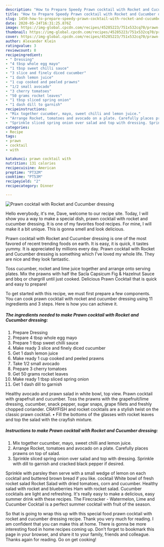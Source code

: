 ```yaml
---
description: "How to Prepare Speedy Prawn cocktail with Rocket and Cucumber dressing"
title: "How to Prepare Speedy Prawn cocktail with Rocket and Cucumber dressing"
slug: 1450-how-to-prepare-speedy-prawn-cocktail-with-rocket-and-cucumber-dressing
date: 2020-05-24T16:31:25.876Z
image: https://img-global.cpcdn.com/recipes/45285223/751x532cq70/prawn-cocktail-with-rocket-and-cucumber-dressing-recipe-main-photo.jpg
thumbnail: https://img-global.cpcdn.com/recipes/45285223/751x532cq70/prawn-cocktail-with-rocket-and-cucumber-dressing-recipe-main-photo.jpg
cover: https://img-global.cpcdn.com/recipes/45285223/751x532cq70/prawn-cocktail-with-rocket-and-cucumber-dressing-recipe-main-photo.jpg
author: Alexander Klein
ratingvalue: 3
reviewcount: 8
recipeingredient:
- " Dressing"
- "4 tbsp whole egg mayo"
- "1 tbsp sweet chilli sauce"
- "3 slice and finely diced cucumber"
- "1 dash lemon juice"
- "1 cup cooked and peeled prawns"
- "1/2 small avocado"
- "3 cherry tomatoes"
- "50 grams rocket leaves"
- "1 tbsp sliced spring onion"
- "1 dash dill to garnish"
recipeinstructions:
- "Mix together cucumber, mayo, sweet chilli and lemon juice."
- "Arrange Rocket, tomatoes and avocado on a plate. Carefully places prawns on top of salad."
- "Sprinkle sliced spring onion over salad and top with dressing. Sprinkle with dill to garnish and cracked black pepper if desired."
categories:
- Recipe
tags:
- prawn
- cocktail
- with

katakunci: prawn cocktail with 
nutrition: 131 calories
recipecuisine: American
preptime: "PT32M"
cooktime: "PT53M"
recipeyield: "2"
recipecategory: Dinner

---
```



![Prawn cocktail with Rocket and Cucumber dressing](https://img-global.cpcdn.com/recipes/45285223/751x532cq70/prawn-cocktail-with-rocket-and-cucumber-dressing-recipe-main-photo.jpg)

Hello everybody, it's me, Dave, welcome to our recipe site. Today, I will show you a way to make a special dish, prawn cocktail with rocket and cucumber dressing. It is one of my favorites food recipes. For mine, I will make it a bit unique. This is gonna smell and look delicious.

Prawn cocktail with Rocket and Cucumber dressing is one of the most favored of recent trending foods on earth. It is easy, it is quick, it tastes yummy. It is appreciated by millions every day. Prawn cocktail with Rocket and Cucumber dressing is something which I've loved my whole life. They are nice and they look fantastic.

Toss cucumber, rocket and lime juice together and arrange onto serving plates. Mix the prawns with half the Sacla Capsicum Fig &amp; Hazelnut Sauce and bbq or chargrill until just cooked. Delicious Prawn Cocktail that is quick and easy to prepare!


To get started with this recipe, we must first prepare a few components. You can cook prawn cocktail with rocket and cucumber dressing using 11 ingredients and 3 steps. Here is how you can achieve it.

<!--inarticleads1-->

##### The ingredients needed to make Prawn cocktail with Rocket and Cucumber dressing:

1. Prepare  Dressing
1. Prepare 4 tbsp whole egg mayo
1. Prepare 1 tbsp sweet chilli sauce
1. Make ready 3 slice and finely diced cucumber
1. Get 1 dash lemon juice
1. Make ready 1 cup cooked and peeled prawns
1. Take 1/2 small avocado
1. Prepare 3 cherry tomatoes
1. Get 50 grams rocket leaves
1. Make ready 1 tbsp sliced spring onion
1. Get 1 dash dill to garnish


Healthy avocado and prawn salad in white bowl, top view. Prawn cocktail with grapefruit and cucumber. Toss the prawns with the grapefruit/lime dressing, cucumber, snack pepper, sugar snaps, grape fillets and freshly chopped coriander. CRAYFISH and rocket cocktails are a stylish twist on the classic prawn cocktail. • Fill the bottoms of the glasses with rocket leaves and top the salad with the crayfish mixture. 

<!--inarticleads2-->

##### Instructions to make Prawn cocktail with Rocket and Cucumber dressing:

1. Mix together cucumber, mayo, sweet chilli and lemon juice.
1. Arrange Rocket, tomatoes and avocado on a plate. Carefully places prawns on top of salad.
1. Sprinkle sliced spring onion over salad and top with dressing. Sprinkle with dill to garnish and cracked black pepper if desired.


Sprinkle with parsley then serve with a small wedge of lemon on each cocktail and buttered brown bread if you like. cocktail White bowl of fresh rocket salad Rocket Salad with dried tomatoes, corn and cucumber. Healthy salad with rocket and blueberries Ham with rocket salad. Cucumber cocktails are light and refreshing. It&#39;s really easy to make a delicious, easy summer drink with these recipes. The Firecracker - Watermelon, Lime and Cucumber Cocktail is a perfect summer cocktail with fruit of the season. 

So that is going to wrap this up with this special food prawn cocktail with rocket and cucumber dressing recipe. Thank you very much for reading. I am confident that you can make this at home. There is gonna be more interesting food in home recipes coming up. Don't forget to bookmark this page in your browser, and share it to your family, friends and colleague. Thanks again for reading. Go on get cooking!

